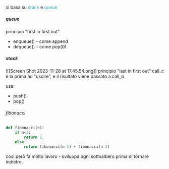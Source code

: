 si basa su <span style="color:#32a9b8">stack</span> e <span style="color:#32a9b8">queue</span>
##### queue
principio "first in first out"
- enqueue() - come append
- dequeue() - come pop(0)
##### stack
![[Screen Shot 2023-11-28 at 17.45.54.png]]
principio "last in first out"
call_c è la prima ad "uscire", e il risultato viene passato a call_b

usa:
- push()
- pop()

###### fibonacci
```python
def fibonacci(n):
	if n<2:
		return 1
	else:
		return fibonacci(n-1) + fibonacci(n-2)
```

così però fa molto lavoro - sviluppa ogni sottoalbero prima di tornare indietro.

